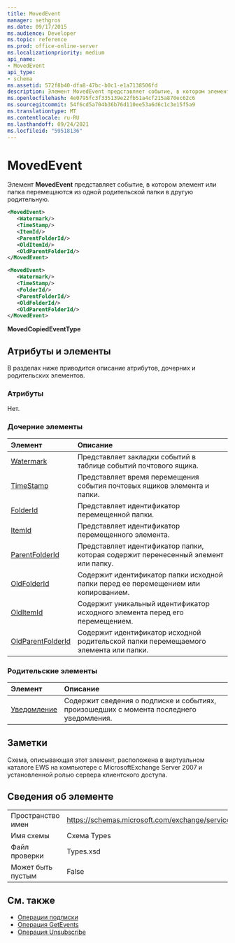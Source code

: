 ```yaml
---
title: MovedEvent
manager: sethgros
ms.date: 09/17/2015
ms.audience: Developer
ms.topic: reference
ms.prod: office-online-server
ms.localizationpriority: medium
api_name:
- MovedEvent
api_type:
- schema
ms.assetid: 572f8b40-dfa8-47bc-b0c1-e1a7138506fd
description: Элемент MovedEvent представляет событие, в котором элемент или папка перемещаются из одной родительской папки в другую родительную.
ms.openlocfilehash: 4e0795fc3f335139e22fb51a4cf215a870ec62c6
ms.sourcegitcommit: 54f6cd5a704b36b76d110ee53a6d6c1c3e15f5a9
ms.translationtype: MT
ms.contentlocale: ru-RU
ms.lasthandoff: 09/24/2021
ms.locfileid: "59518136"
---
```

# <a name="movedevent"></a>MovedEvent

Элемент **MovedEvent** представляет событие, в котором элемент или папка перемещаются из одной родительской папки в другую родительную. 
  
```xml
<MovedEvent>
   <Watermark/>
   <TimeStamp/>
   <ItemId/>
   <ParentFolderId/>
   <OldItemId/>
   <OldParentFolderId/>
</MovedEvent>
```

```xml
<MovedEvent>
   <Watermark/>
   <TimeStamp/>
   <FolderId/>
   <ParentFolderId/>
   <OldFolderId/>
   <OldParentFolderId/>
</MovedEvent>
```


**MovedCopiedEventType**

## <a name="attributes-and-elements"></a>Атрибуты и элементы

В разделах ниже приводится описание атрибутов, дочерних и родительских элементов.
  
### <a name="attributes"></a>Атрибуты

Нет.
  
### <a name="child-elements"></a>Дочерние элементы

|**Элемент**|**Описание**|
|:-----|:-----|
|[Watermark](watermark.md) <br/> |Представляет закладки событий в таблице событий почтового ящика.  <br/> |
|[TimeStamp](timestamp.md) <br/> |Представляет время перемещения события почтовых ящиков элемента и папки.  <br/> |
|[FolderId](folderid.md) <br/> |Представляет идентификатор перемещенной папки.  <br/> |
|[ItemId](itemid.md) <br/> |Представляет идентификатор перемещенного элемента.  <br/> |
|[ParentFolderId](parentfolderid.md) <br/> |Представляет идентификатор папки, которая содержит перенесенный элемент или папку.  <br/> |
|[OldFolderId](oldfolderid.md) <br/> |Содержит идентификатор папки исходной папки перед ее перемещением или копированием.  <br/> |
|[OldItemId](olditemid.md) <br/> |Содержит уникальный идентификатор исходного элемента перед его перемещением.  <br/> |
|[OldParentFolderId](oldparentfolderid.md) <br/> |Содержит идентификатор исходной родительской папки перемещаемого элемента или папки.  <br/> |
   
### <a name="parent-elements"></a>Родительские элементы

|**Элемент**|**Описание**|
|:-----|:-----|
|[Уведомление](notification-ex15websvcsotherref.md) <br/> |Содержит сведения о подписке и событиях, произошедших с момента последнего уведомления.  <br/> |
   
## <a name="remarks"></a>Заметки

Схема, описывающая этот элемент, расположена в виртуальном каталоге EWS на компьютере с MicrosoftExchange Server 2007 и установленной ролью сервера клиентского доступа.
  
## <a name="element-information"></a>Сведения об элементе

|||
|:-----|:-----|
|Пространство имен  <br/> |https://schemas.microsoft.com/exchange/services/2006/types  <br/> |
|Имя схемы  <br/> |Схема Types  <br/> |
|Файл проверки  <br/> |Types.xsd  <br/> |
|Может быть пустым  <br/> |False  <br/> |
   
## <a name="see-also"></a>См. также

- [Операции подписки](subscribe-operation.md) 
- [Операция GetEvents](getevents-operation.md) 
- [Операция Unsubscribe](unsubscribe-operation.md)

